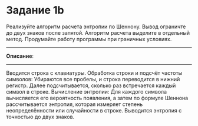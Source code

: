 # Задание 1b
Реализуйте алгоритм расчета энтропии по Шеннону. Вывод ограничте до двух знаков после запятой. Алгоритм расчета выделите в отдельный метод. Продумайте работу программы при граничных условиях.
***
**Описание**:
***
Вводится строка с клавиатуры.
Обработка строки и подсчёт частоты символов: Убираются все пробелы, и строка переводится в нижний регистр. Далее подсчитывается, сколько раз встречается каждый символ в строке.
Вычисление энтропии: Для каждого символа вычисляется его вероятность появления, а затем по формуле Шеннона рассчитывается энтропия, которая измеряет степень неопределённости или случайности в строке.
Выводится энтропия с точностью до двух знаков.
